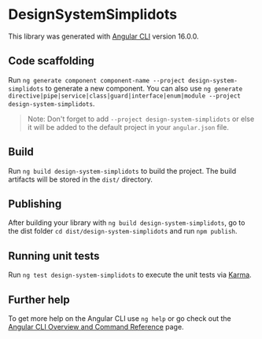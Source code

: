 # DesignSystemSimplidots

This library was generated with [Angular CLI](https://github.com/angular/angular-cli) version 16.0.0.

## Code scaffolding

Run `ng generate component component-name --project design-system-simplidots` to generate a new component. You can also use `ng generate directive|pipe|service|class|guard|interface|enum|module --project design-system-simplidots`.
> Note: Don't forget to add `--project design-system-simplidots` or else it will be added to the default project in your `angular.json` file. 

## Build

Run `ng build design-system-simplidots` to build the project. The build artifacts will be stored in the `dist/` directory.

## Publishing

After building your library with `ng build design-system-simplidots`, go to the dist folder `cd dist/design-system-simplidots` and run `npm publish`.

## Running unit tests

Run `ng test design-system-simplidots` to execute the unit tests via [Karma](https://karma-runner.github.io).

## Further help

To get more help on the Angular CLI use `ng help` or go check out the [Angular CLI Overview and Command Reference](https://angular.io/cli) page.
